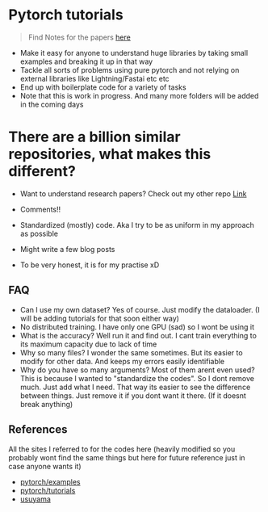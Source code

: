 # Pytorch tutorials

> Find Notes for the papers [here](https://github.com/SubhadityaMukherjee/DLPapers)

- Make it easy for anyone to understand huge libraries by taking small examples and breaking it up in that way
- Tackle all sorts of problems using pure pytorch and not relying on external libraries like Lightning/Fastai etc etc
- End up with boilerplate code for a variety of tasks
- Note that this is work in progress. And many more folders will be added in the coming days

# There are a billion similar repositories, what makes this different?

- Want to understand research papers? Check out my other repo [Link](https://github.com/SubhadityaMukherjee/PaperImplementations/)
- Comments!!
- Standardized (mostly) code. Aka I try to be as uniform in my approach as possible
- Might write a few blog posts

- To be very honest, it is for my practise xD

## FAQ

- Can I use my own dataset? Yes of course. Just modify the dataloader. (I will be adding tutorials for that soon either way)
- No distributed training. I have only one GPU (sad) so I wont be using it
- What is the accuracy? Well run it and find out. I cant train everything to its maximum capacity due to lack of time
- Why so many files? I wonder the same sometimes. But its easier to modify for other data. And keeps my errors easily identifiable
- Why do you have so many arguments? Most of them arent even used? This is because I wanted to "standardize the codes". So I dont remove much. Just add what I need. That way its easier to see the difference between things. Just remove it if you dont want it there. (If it doesnt break anything)

## References
All the sites I referred to for the codes here (heavily modified so you probably wont find the same things but here for future reference just in case anyone wants it)

- [pytorch/examples](https://github.com/pytorch/examples)
- [pytorch/tutorials](https://github.com/pytorch/tutorials/)
- [usuyama](https://github.com/usuyama/pytorch-unet) 
